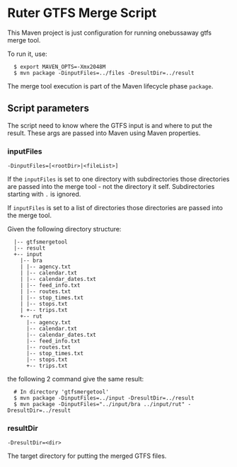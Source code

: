 # Ruter GTFS Merge Script 
This Maven project is just configuration for running onebussaway gtfs merge tool. 

To run it, use:
```
  $ export MAVEN_OPTS=-Xmx2048M 
  $ mvn package -DinputFiles=../files -DresultDir=../result
```

The merge tool execution is part of the Maven lifecycle phase `package`. 


## Script parameters 
The script need to know where the GTFS input is and where to put the result. These args are passed into Maven using 
Maven properties.
### inputFiles
```
-DinputFiles=[<rootDir>|<fileList>]
```
If the `inputFiles` is set to one directory with subdirectories those directories are passed into the merge tool - not 
the directory it self. Subdirectories starting with `.` is ignored.

If `inputFiles` is set to a list of directories those directories are passed into the merge tool.

Given the following directory structure:
```
  |-- gtfsmergetool
  |-- result
  +-- input
    |-- bra
    | |-- agency.txt
    | |-- calendar.txt
    | |-- calendar_dates.txt
    | |-- feed_info.txt
    | |-- routes.txt
    | |-- stop_times.txt
    | |-- stops.txt
    | +-- trips.txt
    +-- rut
      |-- agency.txt
      |-- calendar.txt
      |-- calendar_dates.txt
      |-- feed_info.txt
      |-- routes.txt
      |-- stop_times.txt
      |-- stops.txt
      +-- trips.txt

```
the following 2 command give the same result:
```
  # In directory 'gtfsmergetool'
  $ mvn package -DinputFiles=../input -DresultDir=../result
  $ mvn package -DinputFiles="../input/bra ../input/rut" -DresultDir=../result  
```

### resultDir
```
-DresultDir=<dir>
```
The target directory for putting the merged GTFS files.

     
